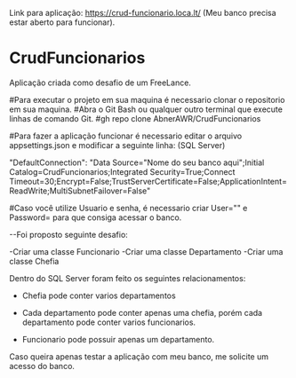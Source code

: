 Link para aplicação: https://crud-funcionario.loca.lt/ (Meu banco precisa estar aberto para funcionar).
# CrudFuncionarios

Aplicação criada como desafio de um FreeLance.

#Para executar o projeto em sua maquina é necessario clonar o repositorio em sua maquina.
#Abra o Git Bash ou qualquer outro terminal que execute linhas de comando Git.
#gh repo clone AbnerAWR/CrudFuncionarios

#Para fazer a aplicação funcionar é necessario editar o arquivo appsettings.json e modificar a seguinte linha: (SQL Server)

"DefaultConnection": "Data Source="Nome do seu banco aqui";Initial Catalog=CrudFuncionarios;Integrated Security=True;Connect Timeout=30;Encrypt=False;TrustServerCertificate=False;ApplicationIntent=ReadWrite;MultiSubnetFailover=False"

#Caso você utilize Usuario e senha, é necessario criar User="" e Password= para que consiga acessar o banco.

--Foi proposto seguinte desafio:

-Criar uma classe Funcionario
-Criar uma classe Departamento
-Criar uma classe Chefia

Dentro do SQL Server foram feito os seguintes relacionamentos:

- Chefia pode conter varios departamentos

- Cada departamento pode conter apenas uma chefia, porém cada departamento pode conter varios funcionarios.

- Funcionario pode possuir apenas um departamento.

Caso queira apenas testar a aplicação com meu banco, me solicite um acesso do banco.
